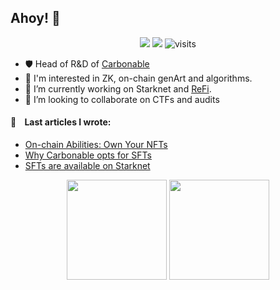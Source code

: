 ## Ahoy! 👋

<p align="center">
  <a href="https://twitter.com/intent/follow?screen_name=tek_kac" target="_blank"><img src="https://img.shields.io/twitter/follow/tek_kac?style=social" /></a>
  <a href="https://github.com/sponsors/tekkac" target="_blank"><img src="https://img.shields.io/static/v1?label=Sponsor&message=%E2%9D%A4&logo=GitHub&link=%3Curl%3E&color=f88379" /></a>
  <img src="https://komarev.com/ghpvc/?username=tekkac" alt="visits" /> 
</p>

- 🛡️ Head of R&D of [Carbonable](https://www.carbonable.io/)
- 👀 I'm interested in ZK, on-chain genArt and algorithms.
- 🔭 I’m currently working on Starknet and [ReFi](https://github.com/Carbonable).
- 👯 I’m looking to collaborate on CTFs and audits

#### 📖 &nbsp;&nbsp; Last articles I wrote:
  
* [On-chain Abilities: Own Your NFTs](https://medium.com/@tekkac/on-chain-abilities-own-your-nfts-0feee018ff71)
* [Why Carbonable opts for SFTs](https://carbonable.medium.com/why-carbonable-opts-for-semi-fungible-tokens-7014d0672964)
* [SFTs are available on Starknet](https://carbonable.medium.com/semi-fungible-tokens-sfts-are-now-available-on-starknet-2e108594216f)

<p align="center">
  <img height="160" src="https://github-readme-stats.vercel.app/api?username=tekkac&show_icons=true&hide_border=true&theme=dark&count_private=true" />
  <img height="160" src="https://github-readme-stats.vercel.app/api/top-langs/?username=tekkac&layout=compact&theme=dark" />
</p>
